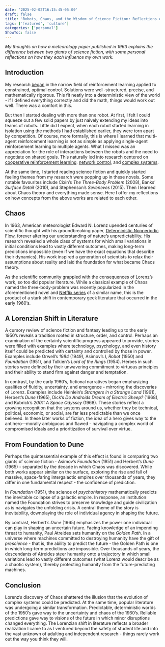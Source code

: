 ```yaml
---
date: '2025-02-02T16:15:45-05:00'
draft: false
title: 'Robots, Chaos, and the Wisdom of Science Fiction: Reflections on Unpredictability'
tags: ['featured', 'culture']
categories: ['personal']
ShowToc: false
---
```


*My thoughts on how a meteorology paper published in 1963 explains the difference between two giants of science fiction, with some personal reflections on how they each influence my own work.*

## Introduction

My research [began](https://onlinelibrary.wiley.com/doi/abs/10.1002/acs.2882) in the narrow field of reinforcement learning applied to constrained, optimal control. Solutions were well-structured, precise, and mathematically rigorous. This fit neatly into a deterministic view of the world - if I defined everything correctly and did the math, things would work out well. There was a comfort in this. 

But then I started dealing with more than one robot. At first, I felt I could squeeze out a few solid papers by just naively extending my ideas into teams of robots. Little did I expect, when each robot started learning in isolation using the methods I had established earlier, they were torn apart by competition. Of course, more formally, this is where I learned that multi-agent reinforcement learning is not as simple as applying single-agent reinforcement learning to multiple agents. What I missed was an appreciation for the role of interactions between the robots and the need to negotiate on shared goals. This naturally led into research centered on [cooperative reinforcement learning](https://link.springer.com/article/10.1007/s10846-021-01387-1), [network control](https://ieeexplore.ieee.org/abstract/document/9931405), and [complex systems](https://ieeexplore.ieee.org/abstract/document/10741086). 

At the same time, I started reading science fiction and quickly started feeling themes from my research were popping up in these novels. Some notable favourites include Cixin’s *The Three-Body Problem* (2008), Banks’ *Surface Detail* (2010), and Stephenson’s *Seveneves* (2015). Then I learned about Chaos theory and everything made sense. Here I offer my reflections on how concepts from the above works are related to each other. 

## Chaos

In 1963, American meteorologist Edward N. Lorenz upended centuries of scientific thought with his groundbreaking paper, [Deterministic Nonperiodic Flow](https://journals.ametsoc.org/view/journals/atsc/20/2/1520-0469_1963_020_0130_dnf_2_0_co_2.xml), forever altering our understanding of nature’s unpredictability. His research revealed a whole class of systems for which small variations in initial conditions lead to vastly different outcomes, making long-term predictions impossible (even if we have the exact equations that describe their dynamics). His work inspired a generation of scientists to relax their assumptions about reality and laid the foundation for what became Chaos theory.  

As the scientific community grappled with the consequences of Lorenz’s work, so too did popular literature. While a classical example of Chaos named the three-body-problem was recently popularized in the aforementioned novel and [Netflix series](https://www.imdb.com/title/tt13016388/) of a similar name, this is the product of a stark shift in contemporary geek literature that occurred in the early 1960’s.

## A Lorenzian Shift in Literature 

A cursory review of science fiction and fantasy leading up to the early 1950’s reveals a tradition rooted in structure, order, and control. Perhaps an examination of the certainty scientific progress appeared to provide, stories were filled with examples where technology, psychology, and even history itself could be predicted with certainty and controlled by those in power. Examples include Orwell’s *1984* (1949), Asimov’s *I, Robot* (1950) and *Foundation* (1951), and Tolkien’s *Lord of the Rings* (1954). Heroes in such stories were defined by their unwavering commitment to virtuous principles and their ability to stand firm against danger and temptation.

In contrast, by the early 1960’s, fictional narratives began emphasizing qualities of fluidity, uncertainty, and emergence - mirroring the discoveries of Lorenz. Examples include Heinlein’s *Strangers in a Strange Land* (1961), Herbert’s *Dune* (1965), Dick’s *Do Androids Dream of Electric Sheep?* (1968), and Kubrick’s *2001: A Space Odyssey* (1968). These stories reflect a growing recognition that the systems around us, whether they be technical, political, economic, or social, are far less predictable than we once believed. In these later works of fiction, the idea of a hero gives way to the antihero—morally ambiguous and flawed - navigating a complex world of compromised ideals and a prioritization of survival over virtue. 

## From Foundation to Dune

Perhaps the quintessential example of this effect is found in comparing two giants of science fiction - Asimov’s *Foundation* (1951) and Herbert’s *Dune* (1965) - separated by the decade in which Chaos was discovered. While both works appear similar on the surface, exploring the rise and fall of massive, space-faring intergalactic empires over thousands of years, they differ in one fundamental respect - the confidence of prediction. 

In *Foundation* (1951), the science of *psychohistory* mathematically predicts the inevitable collapse of a galactic empire. In response, an institution named the Foundation strives to preserve knowledge and guide civilization as is navigates the unfolding crisis. A central theme of the story is inevitability, downplaying the role of individual agency in shaping the future.

By contrast, Herbert’s *Dune* (1965) emphasizes the power one individual can play in shaping an uncertain future. Facing knowledge of an impending threat to humanity, Paul Atreides sets humanity on the *Golden Path*. In a universe where machines committed to destroying humanity have the gift of *prescience* - that is, the ability to predict the future - the Golden Path is one in which long-term predictions are impossible. Over thousands of years, the descendants of Atreides steer humanity onto a trajectory in which small variations lead to vastly different outcomes (what Lorenz would describe as a chaotic system), thereby protecting humanity from the future-predicting machines. 

## Conclusion

Lorenz’s discovery of Chaos shattered the illusion that the evolution of complex systems could be predicted. At the same time, popular literature was undergoing a similar transformation. Predictable, deterministic worlds of the 1950’s gave way to the uncertainty and chaos of the 1960’s. Reliable predictions gave way to visions of the future in which minor disruptions changed everything. The Lorenzian shift in literature reflects a broader realization I came to as I ventured beyond the safety of student life and into the vast unknown of adulting and independent research - things rarely work out the way you think they will.